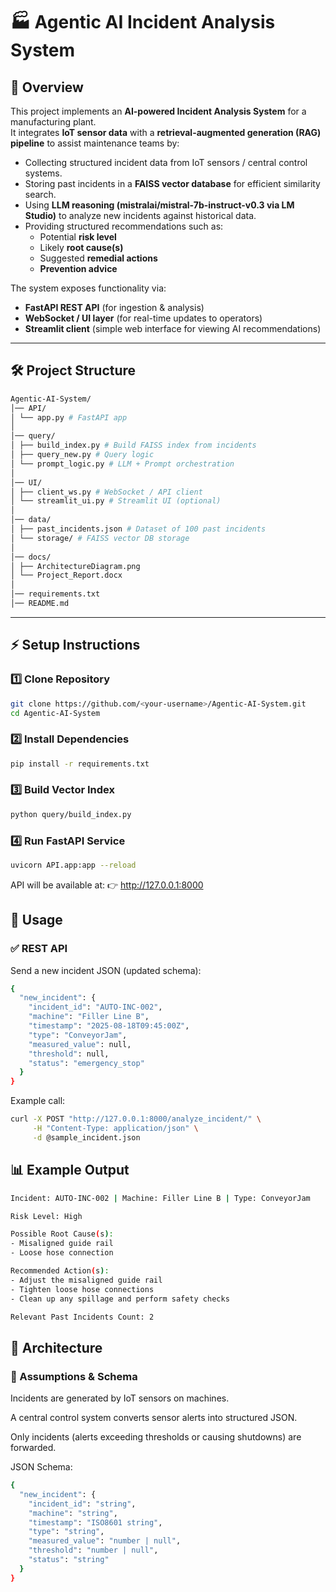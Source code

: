 # 🏭 Agentic AI Incident Analysis System

## 📌 Overview
This project implements an **AI-powered Incident Analysis System** for a manufacturing plant.  
It integrates **IoT sensor data** with a **retrieval-augmented generation (RAG) pipeline** to assist maintenance teams by:

- Collecting structured incident data from IoT sensors / central control systems.  
- Storing past incidents in a **FAISS vector database** for efficient similarity search.  
- Using **LLM reasoning (mistralai/mistral-7b-instruct-v0.3 via LM Studio)** to analyze new incidents against historical data.  
- Providing structured recommendations such as:
  - Potential **risk level**
  - Likely **root cause(s)**
  - Suggested **remedial actions**
  - **Prevention advice**  

The system exposes functionality via:

- **FastAPI REST API** (for ingestion & analysis)  
- **WebSocket / UI layer** (for real-time updates to operators)  
- **Streamlit client** (simple web interface for viewing AI recommendations)  

---

## 🛠️ Project Structure

```bash
Agentic-AI-System/
│── API/
│ └── app.py # FastAPI app
│
│── query/
│ ├── build_index.py # Build FAISS index from incidents
│ ├── query_new.py # Query logic
│ └── prompt_logic.py # LLM + Prompt orchestration
│
│── UI/
│ ├── client_ws.py # WebSocket / API client
│ └── streamlit_ui.py # Streamlit UI (optional)
│
│── data/
│ ├── past_incidents.json # Dataset of 100 past incidents
│ └── storage/ # FAISS vector DB storage
│
│── docs/
│ ├── ArchitectureDiagram.png
│ └── Project_Report.docx
│
│── requirements.txt
│── README.md
```


---

## ⚡ Setup Instructions

### 1️⃣ Clone Repository
```bash
git clone https://github.com/<your-username>/Agentic-AI-System.git
cd Agentic-AI-System
```

### 2️⃣ Install Dependencies
```bash
pip install -r requirements.txt
```

### 3️⃣ Build Vector Index
```bash
python query/build_index.py
```

### 4️⃣ Run FastAPI Service
```bash
uvicorn API.app:app --reload
```

API will be available at:
👉 http://127.0.0.1:8000

## 📡 Usage
### ✅ REST API

Send a new incident JSON (updated schema):
```bash
{
  "new_incident": {
    "incident_id": "AUTO-INC-002",
    "machine": "Filler Line B",
    "timestamp": "2025-08-18T09:45:00Z",
    "type": "ConveyorJam",
    "measured_value": null,
    "threshold": null,
    "status": "emergency_stop"
  }
}
```

Example call:
```bash
curl -X POST "http://127.0.0.1:8000/analyze_incident/" \
     -H "Content-Type: application/json" \
     -d @sample_incident.json
```

## 📊 Example Output
```bash
Incident: AUTO-INC-002 | Machine: Filler Line B | Type: ConveyorJam

Risk Level: High

Possible Root Cause(s):
- Misaligned guide rail
- Loose hose connection

Recommended Action(s):
- Adjust the misaligned guide rail
- Tighten loose hose connections
- Clean up any spillage and perform safety checks

Relevant Past Incidents Count: 2
```
## 📐 Architecture
### 📝 Assumptions & Schema

Incidents are generated by IoT sensors on machines.

A central control system converts sensor alerts into structured JSON.

Only incidents (alerts exceeding thresholds or causing shutdowns) are forwarded.

JSON Schema:
```bash
{
  "new_incident": {
    "incident_id": "string",
    "machine": "string",
    "timestamp": "ISO8601 string",
    "type": "string",
    "measured_value": "number | null",
    "threshold": "number | null",
    "status": "string"
  }
}
```
